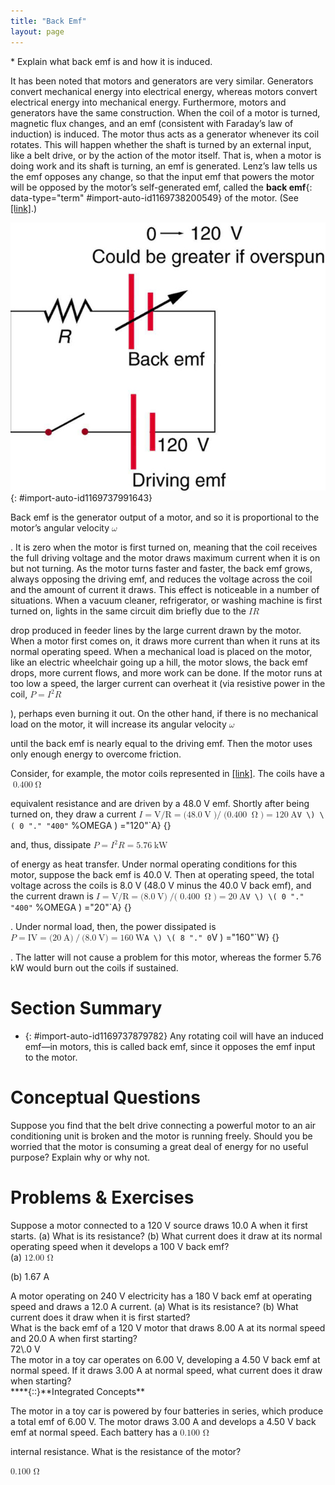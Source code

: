 ```yaml
---
title: "Back Emf"
layout: page
---
```



<div data-type="abstract" markdown="1">
* Explain what back emf is and how it is induced.

</div>

It has been noted that motors and generators are very similar. Generators convert mechanical energy into electrical energy, whereas motors convert electrical energy into mechanical energy. Furthermore, motors and generators have the same construction. When the coil of a motor is turned, magnetic flux changes, and an emf (consistent with Faraday’s law of induction) is induced. The motor thus acts as a generator whenever its coil rotates. This will happen whether the shaft is turned by an external input, like a belt drive, or by the action of the motor itself. That is, when a motor is doing work and its shaft is turning, an emf is generated. Lenz’s law tells us the emf opposes any change, so that the input emf that powers the motor will be opposed by the motor’s self-generated emf, called the **back emf**{: data-type="term" #import-auto-id1169738200549} of the motor. (See [\[link\]](#import-auto-id1169737991643).)

 ![Figure shows an electric circuit. The circuit has a cell represented as driving e m f of voltage one hundred and twenty volt is connected in series with a variable e m f source with a range of voltage from zero to one hundred twenty volts and a resistance R. The other end of resistance R is connected to an open switch. The switch is connected back to the Driving e m f cell.](../resources/Figure_24_06_01.jpg "The coil of a DC motor is represented as a resistor in this schematic. The back emf is represented as a variable emf that opposes the one driving the motor. Back emf is zero when the motor is not turning, and it increases proportionally to the motor&#x2019;s angular velocity."){: #import-auto-id1169737991643}

Back emf is the generator output of a motor, and so it is proportional to the motor’s angular velocity <math xmlns="http://www.w3.org/1998/Math/MathML"><semantics><mrow><mrow><mi>ω</mi></mrow><mrow /></mrow><annotation encoding="StarMath 5.0"> size 12{ω} {}</annotation></semantics></math>

. It is zero when the motor is first turned on, meaning that the coil receives the full driving voltage and the motor draws maximum current when it is on but not turning. As the motor turns faster and faster, the back emf grows, always opposing the driving emf, and reduces the voltage across the coil and the amount of current it draws. This effect is noticeable in a number of situations. When a vacuum cleaner, refrigerator, or washing machine is first turned on, lights in the same circuit dim briefly due to the <math xmlns="http://www.w3.org/1998/Math/MathML"> <semantics> <mrow> <mi>I</mi> <mi>R</mi> </mrow> </semantics> </math>

 drop produced in feeder lines by the large current drawn by the motor. When a motor first comes on, it draws more current than when it runs at its normal operating speed. When a mechanical load is placed on the motor, like an electric wheelchair going up a hill, the motor slows, the back emf drops, more current flows, and more work can be done. If the motor runs at too low a speed, the larger current can overheat it (via resistive power in the coil, <math xmlns="http://www.w3.org/1998/Math/MathML"><semantics><mrow><mrow><mrow><mrow><mi>P</mi><mo stretchy="false">=</mo><msup><mi>I</mi><mrow><mn>2</mn></mrow></msup></mrow><mi>R</mi></mrow></mrow><mrow /></mrow><annotation encoding="StarMath 5.0"> size 12{P = I rSup { size 8{2} } R} {}</annotation></semantics></math>

), perhaps even burning it out. On the other hand, if there is no mechanical load on the motor, it will increase its angular velocity <math xmlns="http://www.w3.org/1998/Math/MathML"><semantics><mrow><mrow><mi>ω</mi></mrow><mrow /></mrow><annotation encoding="StarMath 5.0"> size 12{ω} {}</annotation></semantics></math>

 until the back emf is nearly equal to the driving emf. Then the motor uses only enough energy to overcome friction.

Consider, for example, the motor coils represented in [\[link\]](#import-auto-id1169737991643). The coils have a <math xmlns="http://www.w3.org/1998/Math/MathML"><semantics><mrow><mrow><mtext>0.400</mtext><mspace width="0.25em" /><mo stretchy="false">Ω</mo></mrow><mrow /></mrow><annotation encoding="StarMath 5.0"> size 12{ %OMEGA } {}</annotation></semantics></math>

 equivalent resistance and are driven by a 48.0 V emf. Shortly after being turned on, they draw a current <math xmlns="http://www.w3.org/1998/Math/MathML"><semantics><mrow><mrow><mrow><mrow><mrow><mi>I</mi><mo stretchy="false">=</mo><mstyle fontstyle="italic"><mrow><mtext>V/R</mtext></mrow></mstyle></mrow><mo stretchy="false">=</mo><mo stretchy="false">(</mo></mrow><mtext>48</mtext><mtext>.</mtext><mn>0</mn><mi /><mspace width="0.25em" /><mtext>V</mtext><mo stretchy="false">)/</mo><mo stretchy="false">(</mo><mn>0</mn><mtext>.</mtext><mtext>400</mtext><mi /><mspace width="0.25em" /><mo stretchy="false">Ω</mo><mrow><mo stretchy="false">)</mo><mo stretchy="false">=</mo><mtext>120</mtext></mrow><mi /><mspace width="0.25em" /><mtext>A</mtext></mrow></mrow><mrow /></mrow><annotation encoding="StarMath 5.0"> size 12{I = ital "V/R"= \( "48" "." 0`V \) \( 0 "." "400"` %OMEGA \) ="120"`A} {}</annotation></semantics></math>

 and, thus, dissipate <math xmlns="http://www.w3.org/1998/Math/MathML"><semantics><mrow><mrow><mrow><mrow><mi>P</mi><mo stretchy="false">=</mo><msup><mi>I</mi><mrow><mn>2</mn></mrow></msup></mrow><mrow><mi>R</mi><mo stretchy="false">=</mo><mn>5</mn></mrow><mtext>.</mtext><mtext>76</mtext><mi /><mspace width="0.25em" /><mtext>kW</mtext></mrow></mrow><mrow /></mrow><annotation encoding="StarMath 5.0"> size 12{P = I rSup { size 8{2} } R=5 "." "76"`"kW"} {}</annotation></semantics></math>

 of energy as heat transfer. Under normal operating conditions for this motor, suppose the back emf is 40.0 V. Then at operating speed, the total voltage across the coils is 8.0 V (48.0 V minus the 40.0 V back emf), and the current drawn is <math xmlns="http://www.w3.org/1998/Math/MathML"><semantics><mrow><mrow><mrow><mrow><mrow><mi>I</mi><mo stretchy="false">=</mo><mstyle fontstyle="italic"><mrow><mtext>V/R</mtext></mrow></mstyle></mrow><mo stretchy="false">=</mo><mo stretchy="false">(</mo></mrow><mn>8</mn><mtext>.</mtext><mn>0</mn><mi /><mspace width="0.25em" /><mtext>V</mtext><mo stretchy="false">)</mo><mo stretchy="false">/(</mo><mn>0</mn><mtext>.</mtext><mtext>400</mtext><mi /><mspace width="0.25em" /><mo stretchy="false">Ω</mo><mrow><mo stretchy="false">)</mo><mo stretchy="false">=</mo><mtext>20</mtext></mrow><mi /><mspace width="0.25em" /><mtext>A</mtext></mrow></mrow><mrow /></mrow><annotation encoding="StarMath 5.0"> size 12{I = ital "V/R"= \( 8 "." 0`V \) \( 0 "." "400"` %OMEGA \) ="20"`A} {}</annotation></semantics></math>

. Under normal load, then, the power dissipated is <math xmlns="http://www.w3.org/1998/Math/MathML"><semantics><mrow><mrow><mrow><mrow><mrow><mi>P</mi><mo stretchy="false">=</mo><mstyle fontstyle="italic"><mrow><mtext>IV</mtext></mrow></mstyle></mrow><mo stretchy="false">=</mo><mo stretchy="false">(</mo></mrow><mtext>20</mtext><mi /><mspace width="0.25em" /><mtext>A</mtext><mo stretchy="false">)</mo><mo stretchy="false">/</mo><mo stretchy="false">(</mo><mn>8</mn><mtext>.</mtext><mn>0</mn><mi /><mspace width="0.25em" /><mtext>V</mtext><mrow><mo stretchy="false">)</mo><mo stretchy="false">=</mo><mtext>160</mtext></mrow><mi /><mspace width="0.25em" /><mtext>W</mtext></mrow></mrow><mrow /></mrow><annotation encoding="StarMath 5.0"> size 12{P = ital "IV"= \( "20"`A \) \( 8 "." 0`V \) ="160"`W} {}</annotation></semantics></math>

. The latter will not cause a problem for this motor, whereas the former 5.76 kW would burn out the coils if sustained.

# Section Summary

* {: #import-auto-id1169737879782} Any rotating coil will have an induced emf—in motors, this is called back emf, since it opposes the emf input to the motor.

# Conceptual Questions

<div data-type="exercise" data-label="conceptual-questions">
<div data-type="problem" markdown="1">
Suppose you find that the belt drive connecting a powerful motor to an air conditioning unit is broken and the motor is running freely. Should you be worried that the motor is consuming a great deal of energy for no useful purpose? Explain why or why not.

</div>
</div>

# Problems &amp; Exercises

<div data-type="exercise" data-label="problems-exercises">
<div data-type="problem" markdown="1">
Suppose a motor connected to a 120 V source draws 10.0 A when it first starts. (a) What is its resistance? (b) What current does it draw at its normal operating speed when it develops a 100 V back emf?

</div>
<div data-type="solution" markdown="1">
(a) <math xmlns="http://www.w3.org/1998/Math/MathML"><semantics><mrow><mn>12.00 Ω</mn></mrow></semantics></math>

(b) 1.67 A

</div>
</div>

<div data-type="exercise" data-label="problems-exercises">
<div data-type="problem" markdown="1">
A motor operating on 240 V electricity has a 180 V back emf at operating speed and draws a 12.0 A current. (a) What is its resistance? (b) What current does it draw when it is first started?

</div>
</div>

<div data-type="exercise" data-label="problems-exercises">
<div data-type="problem" markdown="1">
What is the back emf of a 120 V motor that draws 8.00 A at its normal speed and 20.0 A when first starting?

</div>
<div data-type="solution" markdown="1">
72\.0 V

</div>
</div>

<div data-type="exercise" data-label="problems-exercises">
<div data-type="problem" markdown="1">
The motor in a toy car operates on 6.00 V, developing a 4.50 V back emf at normal speed. If it draws 3.00 A at normal speed, what current does it draw when starting?

</div>
</div>

<div data-type="exercise" data-label="problems-exercises">
<div data-type="problem" markdown="1">
****{::}**Integrated Concepts**

The motor in a toy car is powered by four batteries in series, which produce a total emf of 6.00 V. The motor draws 3.00 A and develops a 4.50 V back emf at normal speed. Each battery has a <math xmlns="http://www.w3.org/1998/Math/MathML"> <semantics> <mtext>0.100 Ω</mtext> </semantics> </math>

 internal resistance. What is the resistance of the motor?

</div>
<div data-type="solution" markdown="1">
<math xmlns="http://www.w3.org/1998/Math/MathML"> <semantics> <mtext>0.100 Ω</mtext> </semantics> </math>

</div>
</div>

